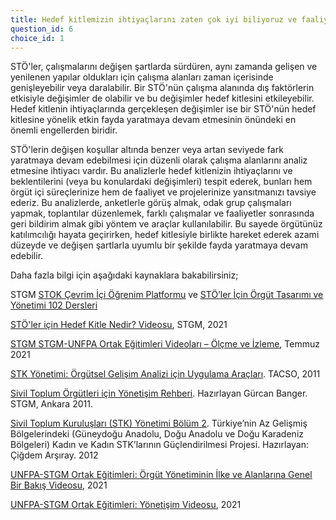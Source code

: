 ```yaml
---
title: Hedef kitlemizin ihtiyaçlarını zaten çok iyi biliyoruz ve faaliyetlerimizi kendi bilgi ve tecrübemizle yürütüyoruz.
question_id: 6
choice_id: 1
---
```

STÖ'ler, çalışmalarını değişen şartlarda sürdüren, aynı zamanda gelişen ve yenilenen yapılar oldukları için çalışma alanları zaman içerisinde genişleyebilir veya daralabilir. Bir STÖ'nün çalışma alanında dış faktörlerin etkisiyle değişimler de olabilir ve bu değişimler hedef kitlesini etkileyebilir. Hedef kitlenin ihtiyaçlarında gerçekleşen değişimler ise bir STÖ'nün hedef kitlesine yönelik etkin fayda yaratmaya devam etmesinin önündeki en önemli engellerden biridir.

STÖ'lerin değişen koşullar altında benzer veya artan seviyede fark yaratmaya devam edebilmesi için düzenli olarak çalışma alanlarını analiz etmesine ihtiyacı vardır. Bu analizlerle hedef kitlenizin ihtiyaçlarını ve beklentilerini (veya bu konulardaki değişimleri) tespit ederek, bunları hem örgüt içi süreçlerinize hem de faaliyet ve projelerinize yansıtmanızı tavsiye ederiz. Bu analizlerde, anketlerle görüş almak, odak grup çalışmaları yapmak, toplantılar düzenlemek, farklı çalışmalar ve faaliyetler sonrasında geri bildirim almak gibi yöntem ve araçlar kullanılabilir. Bu sayede örgütünüz katılımcılığı hayata geçirirken, hedef kitlesiyle birlikte hareket ederek azami düzeyde ve değişen şartlarla uyumlu bir şekilde fayda yaratmaya devam edebilir.

Daha fazla bilgi için aşağıdaki kaynaklara bakabilirsiniz;

STGM [<u>STOK Çevrim İçi Öğrenim Platformu</u>](https://www.stgm.org.tr/sivil-toplum-okulu-stok) ve [<u>STÖ’ler İçin Örgüt Tasarımı ve Yönetimi 102 Dersleri</u>](https://www.stgm.org.tr/sivil-toplum-okulu-stok/102-stoler-icin-orgut-tasarimi-yonetimi)

[<u>STÖ'ler için Hedef Kitle Nedir? Videosu</u>](https://www.youtube.com/watch?v=KGIxc-t58PI&list=PLNNUSz3jzVL71OR-ozHzJ0g70Ic6oWQ3r), STGM, 2021

[<u>STGM STGM-UNFPA Ortak Eğitimleri Videoları – Ölçme ve İzleme</u>](https://www.youtube.com/watch?v=cOjeqZ-zm74&list=PLNNUSz3jzVL64sskDhRNadAhwPdVsD14-&index=8), Temmuz 2021

[<u>STK Yönetimi: Örgütsel Gelişim Analizi için Uygulama Araçları</u>](https://www.stgm.org.tr/sites/default/files/2020-09/stk-yonetimi.pdf). TACSO, 2011

[<u>Sivil Toplum Örgütleri için Yönetişim Rehberi</u>](https://www.stgm.org.tr/sites/default/files/2020-08/sivil-toplum-orgutleri-icin-yonetisim-rehberi.pdf). Hazırlayan Gürcan Banger. STGM, Ankara 2011.

[<u>Sivil Toplum Kuruluşları (STK) Yönetimi Bölüm 2</u>](https://www.gapcatom.org/wp-content/uploads/2014/09/STK_Yonetimi_Bolum_2.pdf). Türkiye’nin Az Gelişmiş Bölgelerindeki (Güneydoğu Anadolu, Doğu Anadolu ve Doğu Karadeniz Bölgeleri) Kadın ve Kadın STK’larının Güçlendirilmesi Projesi. Hazırlayan: Çiğdem Arşıray. 2012

[<u>UNFPA-STGM Ortak Eğitimleri: Örgüt Yönetiminin İlke ve Alanlarına Genel Bir Bakış Videosu</u>](https://www.youtube.com/watch?v=eLBzKFVFxyc&list=PLNNUSz3jzVL64sskDhRNadAhwPdVsD14-&index=18), 2021

[<u>UNFPA-STGM Ortak Eğitimleri: Yönetişim Videosu</u>](https://www.youtube.com/watch?v=qWrC-fa4PhE&list=PLNNUSz3jzVL64sskDhRNadAhwPdVsD14-&index=19), 2021


